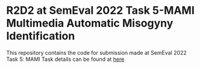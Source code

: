 # R2D2 at SemEval 2022 Task 5-MAMI Multimedia Automatic Misogyny Identification
This repository contains the code for submission made at SemEval 2022 Task 5: MAMI
Task details can be found at [here](https://competitions.codalab.org/competitions/34175)